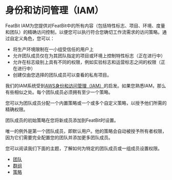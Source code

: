 # 身份和访问管理（IAM）

FeatBit IAM为您提供对FeatBit中的所有内容（包括特性标志、项目、环境、度量和团队）的精确访问控制，以便您可以执行符合您确切工作流需求的访问策略。通过自定义角色，您可以：

* 将生产环境限制在一小组受信任的用户上
* 允许团队成员仅在为其团队指定的项目或环境上控制特性标志（正在进行中）
* 允许在标志级别上具有不同的权限，例如实验标志和运营标志之间的权限（正在进行中）
* 创建仅由您选择的团队成员可以查看的私有项目。

我们的IAM系统受到[AWS身份和访问管理（IAM）](https://aws.amazon.com/iam/)的启发。如果您熟悉IAM，那么有些相似之处。每个团队成员必须拥有至少一个策略。

您可以为团队成员分配一个内置策略或一个或多个自定义策略，以授予他们所需的精确权限。

团队成员的初始策略在您将新成员添加到FeatBit时设置。

唯一的例外是第一个团队成员，即默认用户。他的策略会自动被授予所有者权限，因为它们需要完全配置您的团队并添加更多团队成员。

您可以阅读我们下面的主题，了解如何为特定的团队成员或一组成员设置权限。

* [团队](teams.md)
* [群组](groups.md)
* [策略](policies.md)
